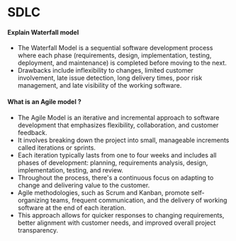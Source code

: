  # SDLC

#### Explain Waterfall model
- The Waterfall Model is a sequential software development process where each phase (requirements, design, implementation, testing, deployment, and maintenance) is completed before moving to the next. 
- Drawbacks include inflexibility to changes, limited customer involvement, late issue detection, long delivery times, poor risk management, and late visibility of the working software.

 #### What is an Agile model ?
- The Agile Model is an iterative and incremental approach to software development that emphasizes flexibility, collaboration, and customer feedback.
- It involves breaking down the project into small, manageable increments called iterations or sprints.
- Each iteration typically lasts from one to four weeks and includes all phases of development: planning, requirements analysis, design, implementation, testing, and review.
- Throughout the process, there's a continuous focus on adapting to change and delivering value to the customer.
- Agile methodologies, such as Scrum and Kanban, promote self-organizing teams, frequent communication, and the delivery of working software at the end of each iteration.
- This approach allows for quicker responses to changing requirements, better alignment with customer needs, and improved overall project transparency.


